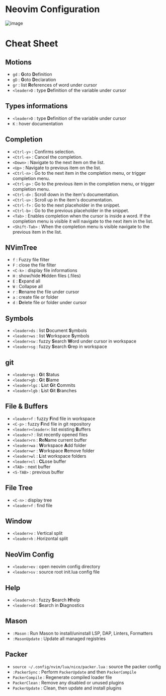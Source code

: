 # Neovim Configuration

![image](https://user-images.githubusercontent.com/3200931/210149073-61275f5b-c3bf-4b58-82ea-944da04e35d7.png)




# Cheat Sheet



## Motions

- `gd`             : **G**oto **D**efinition
- `gD`             : **G**oto **D**eclaration
- `gr`             : list **R**eferences of word under cursor
- `<leader>D`      : type **D**efinition of the variable under cursor


## Types informations

- `<leader>D`      : type **D**efinition of the variable under cursor
- `K`              : hover documentation


## Completion

- `<Ctrl-y>`       : Confirms selection.
- `<Ctrl-e>`       : Cancel the completion.
- `<Down>`         : Navigate to the next item on the list.
- `<Up>`           : Navigate to previous item on the list.
- `<Ctrl-n>`       : Go to the next item in the completion menu, or trigger completion menu.
- `<Ctrl-p>`       : Go to the previous item in the completion menu, or trigger completion menu.
- `<Ctrl-d>`       : Scroll down in the item's documentation.
- `<Ctrl-u>`       : Scroll up in the item's documentation.
- `<Ctrl-f>`       : Go to the next placeholder in the snippet.
- `<Ctrl-b>`       : Go to the previous placeholder in the snippet.
- `<Tab>`          : Enables completion when the cursor is inside a word. If the completion menu is visible it will navigate to the next item in the list.
- `<Shift-Tab>`    : When the completion menu is visible navigate to the previous item in the list.


## NVimTree

- `f`              : Fuzzy file filter
- `F`              : close the file filter
- `<C-k>`          : display file informations
- `H`              : show/hide **H**idden files (.files)
- `E`              : **E**xpand all
- `W`              : Collapse all
- `r`              : **R**ename the file under cursor
- `a`              : create file or folder
- `d`              : **D**elete file or folder under cursor

 
 


## Symbols

- `<leader>ds`     : list **D**ocument **S**ymbols
- `<leader>ws`     : list **W**orkspace **S**ymbols
- `<leader>sw`     : fuzzy **S**earch **W**ord under cursor in workspace
- `<leader>sg`     : fuzzy **S**earch **G**rep in workspace


## git

- `<leader>gs`     : **G**it **S**tatus
- `<leader>gb`     : **G**it **B**lame
- `<leader>lgc`    : **L**ist **G**it **C**ommits
- `<leader>lgb`    : **L**ist **G**it **B**ranches


## File & Buffers

- `<leader>f`       : fuzzy **F**ind file in workspace
- `<C-p>`           : fuzzy **F**ind file in git repository
- `<leader><leader>`: list existing **B**uffers 
- `<leader>?`       : list recently opened files
- `<leader>rn`      : **R**e**N**ame  current buffer
- `<leader>wa`      : **W**orkspace **A**dd folder 
- `<leader>wr`      : **W**orkspace **R**emove folder 
- `<leader>wl`      : **L**ist workspace folders
- `<leader>cl`      : **CL**ose buffer
- `<TAB>`           : next buffer
- `<S-TAB>`         : previous buffer


## File Tree

- `<C-n>`           : display tree
- `<leader>f`       : find file



## Window

- `<leader>v`       : *V*ertical split
- `<leader>h`       : *H*orizontal split


## NeoVim Config

- `<leader>ev`      : open neovim config directory
- `<leader>sv`      : source root init.lua config file



## Help
- `<leader>sh`     : fuzzy **S**earch **H**help
- `<leader>sd`     : **S**earch in **D**iagnostics




## Mason

- `:Mason`         : Run Mason to install/uninstall LSP, DAP, Linters, Formatters
- `:MasonUpdate`   : Update all managed registries


## Packer

- `source ~/.config/nvim/lua/nico/packer.lua`   : source the packer config
- `:PackerSync`     : Perform `PackerUpdate` and then `PackerCompile`
- `PackerCompile`   : Regenerate compiled loader file
- `PackerClean`     : Remove any disabled or unused plugins
- `PackerUpdate`    : Clean, then update and install plugins


